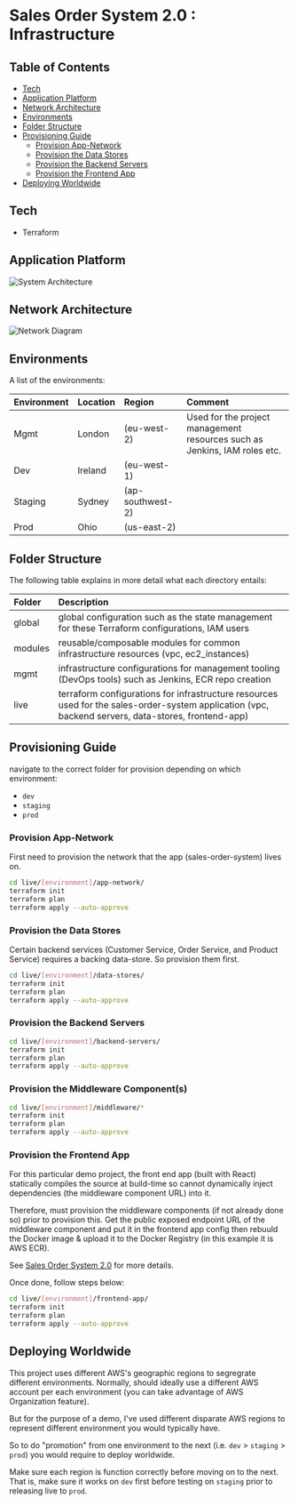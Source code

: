 # Sales Order System 2.0 : Infrastructure



## Table of Contents

  - [Tech](#tech)
  - [Application Platform](#application-platform)
  - [Network Architecture](#network-architecture)
  - [Environments](#environments)
  - [Folder Structure](#folder-structure)
  - [Provisioning Guide](#provisioning-guide)
    - [Provision App-Network](#provision-app-network)
    - [Provision the Data Stores](#provision-the-data-stores)
    - [Provision the Backend Servers](#provision-the-backend-servers)
    - [Provision the Frontend App](#provision-the-frontend-app)
  - [Deploying Worldwide](#deploying-worldwide)


## Tech

- Terraform

## Application Platform 

![System Architecture](https://images-for-github-colinbut.s3.eu-west-2.amazonaws.com/sales-order-system-2/sales-order-system-2-system-arch.png)

## Network Architecture

![Network Diagram](https://images-for-github-colinbut.s3.eu-west-2.amazonaws.com/sales-order-system-2/sales-order-system-2-network-diagram.png)



## Environments

A list of the environments:

| Environment | Location | Region | Comment |
| :---------- | :------- | :----- | :------ |
| Mgmt | London | (eu-west-2) | Used for the project management resources such as Jenkins, IAM roles etc. |
| Dev  | Ireland | (eu-west-1) | |
| Staging | Sydney | (ap-southwest-2) | |
| Prod | Ohio | (us-east-2) | |


## Folder Structure

The following table explains in more detail what each directory entails:

| Folder | Description |
| :----- | :---------- |
| global | global configuration such as the state management for these Terraform configurations, IAM users |
| modules | reusable/composable modules for common infrastructure resources (vpc, ec2_instances) |
| mgmt | infrastructure configurations for management tooling (DevOps tools) such as Jenkins, ECR repo creation |
| live | terraform configurations for infrastructure resources used for the sales-order-system application (vpc, backend servers, data-stores, frontend-app) |

## Provisioning Guide

navigate to the correct folder for provision depending on which environment:

- `dev`
- `staging`
- `prod`

### Provision App-Network

First need to provision the network that the app (sales-order-system) lives on.

```bash
cd live/[environment]/app-network/
terraform init
terraform plan
terraform apply --auto-approve
```

### Provision the Data Stores

Certain backend services (Customer Service, Order Service, and Product Service) requires a backing data-store. So provision them first.

```bash
cd live/[environment]/data-stores/
terraform init
terraform plan
terraform apply --auto-approve
```

### Provision the Backend Servers

```bash
cd live/[environment]/backend-servers/
terraform init
terraform plan
terraform apply --auto-approve
```

### Provision the Middleware Component(s)

```bash
cd live/[environment]/middleware/*
terraform init
terraform plan
terraform apply --auto-approve
```

### Provision the Frontend App

For this particular demo project, the front end app (built with React) statically compiles the source at build-time so cannot dynamically inject dependencies (the middleware component URL) into it.

Therefore, must provision the middleware components (if not already done so) prior to provision this. Get the public exposed endpoint URL of the middleware component and put it in the frontend app config then rebuuld the Docker image & upload it to the Docker Registry (in this example it is AWS ECR). 

See [Sales Order System 2.0](https://github.com/colinbut/sales-order-system-2.git) for more details.

Once done, follow steps below:

```bash
cd live/[environment]/frontend-app/
terraform init
terraform plan
terraform apply --auto-approve
```

## Deploying Worldwide

This project uses different AWS's geographic regions to segregrate different environments. Normally, should ideally use a different AWS account per each environment (you can take advantage of AWS Organization feature).

But for the purpose of a demo, I've used different disparate AWS regions to represent different environment you would typically have.

So to do "promotion" from one environment to the next (i.e. `dev` > `staging` > `prod`) you would require to deploy worldwide. 

Make sure each region is function correctly before moving on to the next. That is, make sure it works on `dev` first before testing on `staging` prior to releasing live to `prod`. 
